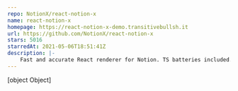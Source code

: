```yaml
---
repo: NotionX/react-notion-x
name: react-notion-x
homepage: https://react-notion-x-demo.transitivebullsh.it
url: https://github.com/NotionX/react-notion-x
stars: 5016
starredAt: 2021-05-06T18:51:41Z
description: |-
    Fast and accurate React renderer for Notion. TS batteries included. ⚡️
---
```


[object Object]
